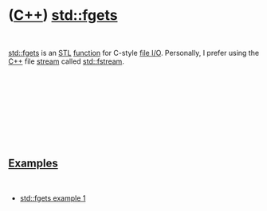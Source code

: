 



 

 

 

 

 

([C++](Cpp.htm)) [std::fgets](CppFgets.htm)
===========================================

 

[std::fgets](CppFgets.htm) is an [STL](CppStl.htm)
[function](CppFunction.htm) for C-style [file I/O](CppFileIo.htm).
Personally, I prefer using the [C++](Cpp.htm) file
[stream](CppStream.htm) called [std::fstream](CppFstream.htm).

 

 

 

 

 

[Examples](CppExample.htm)
--------------------------

 

-   [std::fgets example 1](CppFgetsExample1.htm)

 

 

 

 

 





 



